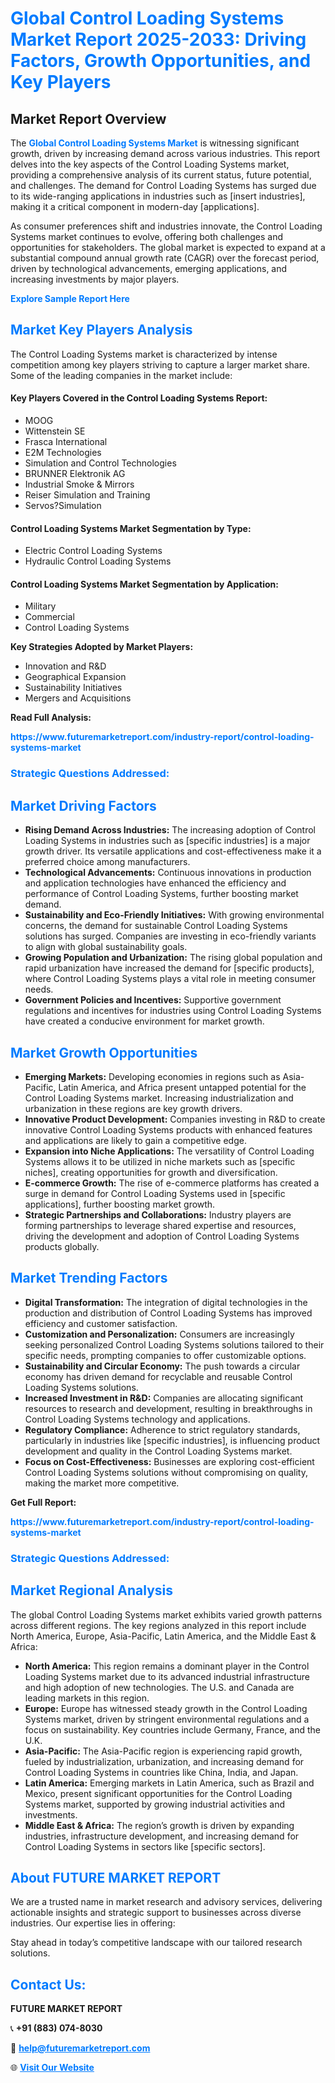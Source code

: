 <h1 style="color: #007BFF;">Global Control Loading Systems Market Report 2025-2033: Driving Factors, Growth Opportunities, and Key Players</h1>

<section id="overview">
<h2>Market Report Overview</h2>
<p>The <a href="https://www.futuremarketreport.com/industry-report/control-loading-systems-market" style="color: #007BFF; text-decoration: none;"><strong>Global Control Loading Systems Market</strong></a> is witnessing significant growth, driven by increasing demand across various industries. This report delves into the key aspects of the Control Loading Systems market, providing a comprehensive analysis of its current status, future potential, and challenges. The demand for Control Loading Systems has surged due to its wide-ranging applications in industries such as [insert industries], making it a critical component in modern-day [applications].</p>
<p>As consumer preferences shift and industries innovate, the Control Loading Systems market continues to evolve, offering both challenges and opportunities for stakeholders. The global market is expected to expand at a substantial compound annual growth rate (CAGR) over the forecast period, driven by technological advancements, emerging applications, and increasing investments by major players.</p>
</section>

<section id="overview">
<p><a href="https://www.futuremarketreport.com/request-sample/reportId=124357" style="color: #007BFF; text-decoration: none;"><strong>Explore Sample Report Here</strong></a></p>
</section>

<section id="key-players">
<h2 style="color: #007BFF;">Market Key Players Analysis</h2>
<p>The Control Loading Systems market is characterized by intense competition among key players striving to capture a larger market share. Some of the leading companies in the market include:</p>
<h4>Key Players Covered in the Control Loading Systems Report:</h4>
<ul><li>MOOG</li><li>Wittenstein SE</li><li>Frasca International</li><li>E2M Technologies</li><li>Simulation and Control Technologies</li><li>BRUNNER Elektronik AG</li><li>Industrial Smoke &amp; Mirrors</li><li>Reiser Simulation and Training</li><li>Servos?Simulation</li></ul>
<h4>Control Loading Systems Market Segmentation by Type:</h4>
<ul><li>Electric Control Loading Systems</li><li>Hydraulic Control Loading Systems</li></ul>

<h4>Control Loading Systems Market Segmentation by Application:</h4>
<ul><li>Military</li><li>Commercial</li><li>Control Loading Systems</li></ul>
<p><strong>Key Strategies Adopted by Market Players:</strong></p>
<ul>
<li>Innovation and R&D</li>
<li>Geographical Expansion</li>
<li>Sustainability Initiatives</li>
<li>Mergers and Acquisitions</li>
</ul>
</section>

<section>
<p><strong>Read Full Analysis: </strong></p><a href="https://www.futuremarketreport.com/industry-report/control-loading-systems-market" style="color: #007BFF; text-decoration: none;"><strong>https://www.futuremarketreport.com/industry-report/control-loading-systems-market</strong></a>
<h3 style="color: #007BFF;">Strategic Questions Addressed:</h3>
</section>

<section id="driving-factors">
<h2 style="color: #007BFF;">Market Driving Factors</h2>
<ul>
<li><strong>Rising Demand Across Industries:</strong> The increasing adoption of Control Loading Systems in industries such as [specific industries] is a major growth driver. Its versatile applications and cost-effectiveness make it a preferred choice among manufacturers.</li>
<li><strong>Technological Advancements:</strong> Continuous innovations in production and application technologies have enhanced the efficiency and performance of Control Loading Systems, further boosting market demand.</li>
<li><strong>Sustainability and Eco-Friendly Initiatives:</strong> With growing environmental concerns, the demand for sustainable Control Loading Systems solutions has surged. Companies are investing in eco-friendly variants to align with global sustainability goals.</li>
<li><strong>Growing Population and Urbanization:</strong> The rising global population and rapid urbanization have increased the demand for [specific products], where Control Loading Systems plays a vital role in meeting consumer needs.</li>
<li><strong>Government Policies and Incentives:</strong> Supportive government regulations and incentives for industries using Control Loading Systems have created a conducive environment for market growth.</li>
</ul>
</section>

<section id="growth-opportunities">
<h2 style="color: #007BFF;">Market Growth Opportunities</h2>
<ul>
<li><strong>Emerging Markets:</strong> Developing economies in regions such as Asia-Pacific, Latin America, and Africa present untapped potential for the Control Loading Systems market. Increasing industrialization and urbanization in these regions are key growth drivers.</li>
<li><strong>Innovative Product Development:</strong> Companies investing in R&D to create innovative Control Loading Systems products with enhanced features and applications are likely to gain a competitive edge.</li>
<li><strong>Expansion into Niche Applications:</strong> The versatility of Control Loading Systems allows it to be utilized in niche markets such as [specific niches], creating opportunities for growth and diversification.</li>
<li><strong>E-commerce Growth:</strong> The rise of e-commerce platforms has created a surge in demand for Control Loading Systems used in [specific applications], further boosting market growth.</li>
<li><strong>Strategic Partnerships and Collaborations:</strong> Industry players are forming partnerships to leverage shared expertise and resources, driving the development and adoption of Control Loading Systems products globally.</li>
</ul>
</section>

<section id="trending-factors">
<h2 style="color: #007BFF;">Market Trending Factors</h2>
<ul>
<li><strong>Digital Transformation:</strong> The integration of digital technologies in the production and distribution of Control Loading Systems has improved efficiency and customer satisfaction.</li>
<li><strong>Customization and Personalization:</strong> Consumers are increasingly seeking personalized Control Loading Systems solutions tailored to their specific needs, prompting companies to offer customizable options.</li>
<li><strong>Sustainability and Circular Economy:</strong> The push towards a circular economy has driven demand for recyclable and reusable Control Loading Systems solutions.</li>
<li><strong>Increased Investment in R&D:</strong> Companies are allocating significant resources to research and development, resulting in breakthroughs in Control Loading Systems technology and applications.</li>
<li><strong>Regulatory Compliance:</strong> Adherence to strict regulatory standards, particularly in industries like [specific industries], is influencing product development and quality in the Control Loading Systems market.</li>
<li><strong>Focus on Cost-Effectiveness:</strong> Businesses are exploring cost-efficient Control Loading Systems solutions without compromising on quality, making the market more competitive.</li>
</ul>
</section>

<section>
<p><strong>Get Full Report: </strong></p><a href="https://www.futuremarketreport.com/industry-report/control-loading-systems-market" style="color: #007BFF; text-decoration: none;"><strong>https://www.futuremarketreport.com/industry-report/control-loading-systems-market</strong></a>
<h3 style="color: #007BFF;">Strategic Questions Addressed:</h3>
</section>


<section id="regional-analysis">
<h2 style="color: #007BFF;">Market Regional Analysis</h2>
<p>The global Control Loading Systems market exhibits varied growth patterns across different regions. The key regions analyzed in this report include North America, Europe, Asia-Pacific, Latin America, and the Middle East & Africa:</p>
<ul>
<li><strong>North America:</strong> This region remains a dominant player in the Control Loading Systems market due to its advanced industrial infrastructure and high adoption of new technologies. The U.S. and Canada are leading markets in this region.</li>
<li><strong>Europe:</strong> Europe has witnessed steady growth in the Control Loading Systems market, driven by stringent environmental regulations and a focus on sustainability. Key countries include Germany, France, and the U.K.</li>
<li><strong>Asia-Pacific:</strong> The Asia-Pacific region is experiencing rapid growth, fueled by industrialization, urbanization, and increasing demand for Control Loading Systems in countries like China, India, and Japan.</li>
<li><strong>Latin America:</strong> Emerging markets in Latin America, such as Brazil and Mexico, present significant opportunities for the Control Loading Systems market, supported by growing industrial activities and investments.</li>
<li><strong>Middle East & Africa:</strong> The region’s growth is driven by expanding industries, infrastructure development, and increasing demand for Control Loading Systems in sectors like [specific sectors].</li>
</ul>
</section>

<footer>
<h2 style="color: #007BFF;">About FUTURE MARKET REPORT</h2>
<p>We are a trusted name in market research and advisory services, delivering actionable insights and strategic support to businesses across diverse industries. Our expertise lies in offering:</p>

<p>Stay ahead in today’s competitive landscape with our tailored research solutions.</p>

<h2 style="color: #007BFF;">Contact Us:</h2>
<p><strong>FUTURE MARKET REPORT</strong></p>
<p>📞 <strong>+91 (883) 074-8030</strong></p>
<p>📧 <strong><a href="mailto:help@futuremarketreport.com" style="color: #007BFF;">help@futuremarketreport.com</a></strong></p>
<p>🌐 <strong><a href="https://www.futuremarketreport.com/" style="color: #007BFF;">Visit Our Website</a></strong></p>
</footer>